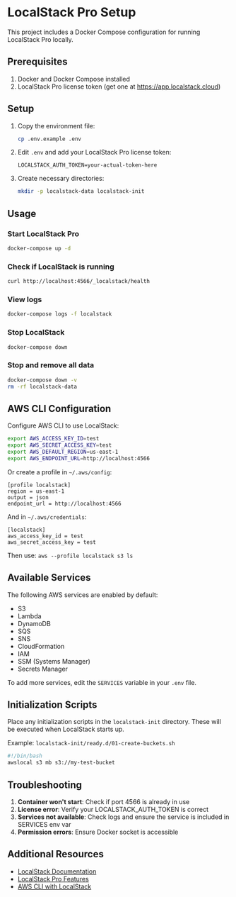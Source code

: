 # LocalStack Pro Setup

This project includes a Docker Compose configuration for running LocalStack Pro locally.

## Prerequisites

1. Docker and Docker Compose installed
2. LocalStack Pro license token (get one at https://app.localstack.cloud)

## Setup

1. Copy the environment file:
   ```bash
   cp .env.example .env
   ```

2. Edit `.env` and add your LocalStack Pro license token:
   ```
   LOCALSTACK_AUTH_TOKEN=your-actual-token-here
   ```

3. Create necessary directories:
   ```bash
   mkdir -p localstack-data localstack-init
   ```

## Usage

### Start LocalStack Pro

```bash
docker-compose up -d
```

### Check if LocalStack is running

```bash
curl http://localhost:4566/_localstack/health
```

### View logs

```bash
docker-compose logs -f localstack
```

### Stop LocalStack

```bash
docker-compose down
```

### Stop and remove all data

```bash
docker-compose down -v
rm -rf localstack-data
```

## AWS CLI Configuration

Configure AWS CLI to use LocalStack:

```bash
export AWS_ACCESS_KEY_ID=test
export AWS_SECRET_ACCESS_KEY=test
export AWS_DEFAULT_REGION=us-east-1
export AWS_ENDPOINT_URL=http://localhost:4566
```

Or create a profile in `~/.aws/config`:

```
[profile localstack]
region = us-east-1
output = json
endpoint_url = http://localhost:4566
```

And in `~/.aws/credentials`:

```
[localstack]
aws_access_key_id = test
aws_secret_access_key = test
```

Then use: `aws --profile localstack s3 ls`

## Available Services

The following AWS services are enabled by default:
- S3
- Lambda
- DynamoDB
- SQS
- SNS
- CloudFormation
- IAM
- SSM (Systems Manager)
- Secrets Manager

To add more services, edit the `SERVICES` variable in your `.env` file.

## Initialization Scripts

Place any initialization scripts in the `localstack-init` directory. These will be executed when LocalStack starts up.

Example: `localstack-init/ready.d/01-create-buckets.sh`
```bash
#!/bin/bash
awslocal s3 mb s3://my-test-bucket
```

## Troubleshooting

1. **Container won't start**: Check if port 4566 is already in use
2. **License error**: Verify your LOCALSTACK_AUTH_TOKEN is correct
3. **Services not available**: Check logs and ensure the service is included in SERVICES env var
4. **Permission errors**: Ensure Docker socket is accessible

## Additional Resources

- [LocalStack Documentation](https://docs.localstack.cloud)
- [LocalStack Pro Features](https://localstack.cloud/pricing/)
- [AWS CLI with LocalStack](https://docs.localstack.cloud/user-guide/integrations/aws-cli/)